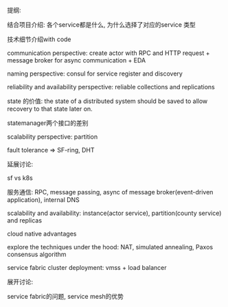提纲:

结合项目介绍: 各个service都是什么, 为什么选择了对应的service 类型

技术细节介绍with code

communication perspective:  create actor with RPC and HTTP request + message broker for async communication + EDA 

naming perspective: consul for service register and discovery

reliability and availability perspective: reliable collections and replications

state 的价值: the state of a distributed system should be saved to allow recovery to that state later on. 

statemanager两个接口的差别

scalability perspective: partition

fault tolerance => SF-ring, DHT

延展讨论:

sf vs k8s 

服务通信: RPC, message passing, async of message broker(event-driven application), internal DNS

scalability and availability:  instance(actor service), partition(county service) and replicas

cloud native advantages

explore the techniques under the hood: NAT, simulated annealing, Paxos consensus algorithm 

service fabric cluster deployment: vmss + load balancer

展开讨论: 

service fabric的问题, service mesh的优势